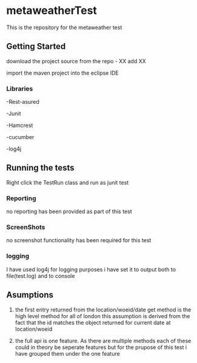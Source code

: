 # metaweatherTest
This is the repository for the metaweather test 

## Getting Started

download the project source from the repo - XX add XX

import the maven project into the eclipse IDE

### Libraries
 
-Rest-asured

-Junit 

-Hamcrest

-cucumber 

-log4j


## Running the tests
Right click the TestRun class and run as junit test

### Reporting

no reporting has been provided as part of this test

### ScreenShots

no screenshot functionality has been required for this test

### logging

I have used log4j for logging purposes i have set it to output both to file(test.log) and to console

## Asumptions

1. the first entry returned from the location/woeid/date get method is the high level method for all of london this assumption is derived from the fact that the id matches the object returned for current date at location/woeid 

2. the full api is one feature. As there are multiple methods each of these could in theory be seperate features but for the prupose of this test i have grouped them under the one feature

